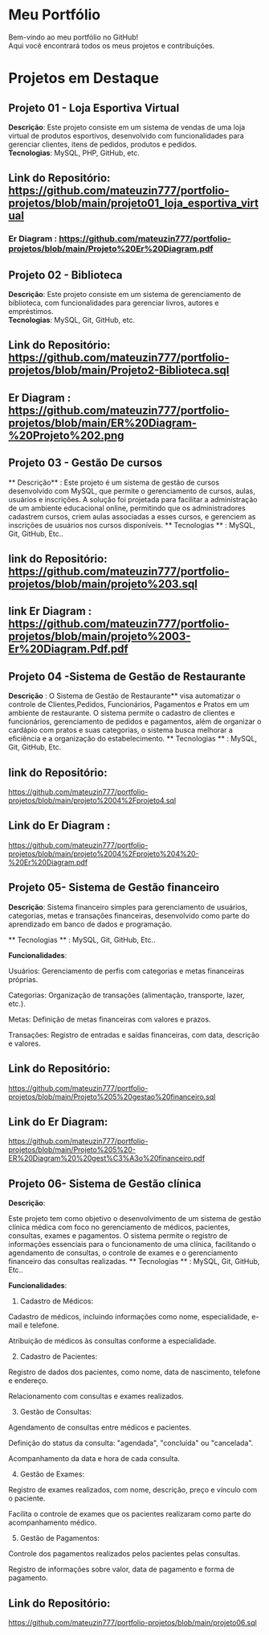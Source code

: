 # Meu Portfólio
Bem-vindo ao meu portfólio no GitHub!  
Aqui você encontrará todos os meus projetos e contribuições.

# Projetos em Destaque

## Projeto 01 - Loja Esportiva Virtual
**Descrição**: Este projeto consiste em um sistema de vendas de uma loja virtual de produtos esportivos, desenvolvido com funcionalidades para gerenciar clientes, itens de pedidos, produtos e pedidos.  
**Tecnologias**: MySQL, PHP, GitHub, etc. 
 
## Link do Repositório: https://github.com/mateuzin777/portfolio-projetos/blob/main/projeto01_loja_esportiva_virtual

### Er Diagram : https://github.com/mateuzin777/portfolio-projetos/blob/main/Projeto%20Er%20Diagram.pdf 


## Projeto 02 - Biblioteca
**Descrição**: Este projeto consiste em um sistema de gerenciamento de biblioteca, com funcionalidades para gerenciar livros, autores e empréstimos.  
**Tecnologias**: MySQL, Git, GitHub, etc. 
 
## Link do Repositório: https://github.com/mateuzin777/portfolio-projetos/blob/main/Projeto2-Biblioteca.sql

## Er Diagram : https://github.com/mateuzin777/portfolio-projetos/blob/main/ER%20Diagram-%20Projeto%202.png

## Projeto 03 - Gestão De cursos 
** Descrição** : Este projeto é um sistema de gestão de cursos desenvolvido com MySQL, que permite o gerenciamento de cursos, aulas, usuários e inscrições. A solução foi projetada para facilitar a administração de um ambiente educacional online, permitindo que os administradores cadastrem cursos, criem aulas associadas a esses cursos, e gerenciem as inscrições de usuários nos cursos disponíveis.
** Tecnologias ** : MySQL, Git, GitHub, Etc..

## link do Repositório: https://github.com/mateuzin777/portfolio-projetos/blob/main/projeto%203.sql

## link Er Diagram : https://github.com/mateuzin777/portfolio-projetos/blob/main/projeto%2003-Er%20Diagram.Pdf.pdf


## Projeto 04 -Sistema de Gestão de Restaurante

**Descrição** :
O Sistema de Gestão de Restaurante** visa automatizar o controle de Clientes,Pedidos, Funcionários, Pagamentos e Pratos em um ambiente de restaurante. O sistema permite o cadastro de clientes e funcionários, gerenciamento de pedidos e pagamentos, além de organizar o cardápio com pratos e suas categorias, o sistema busca melhorar a eficiência e a organização do estabelecimento.
** Tecnologias ** : MySQL, Git, GitHub, Etc.

## link do Repositório: 
https://github.com/mateuzin777/portfolio-projetos/blob/main/projeto%2004%2Fprojeto4.sql

## Link do Er Diagram : 
https://github.com/mateuzin777/portfolio-projetos/blob/main/projeto%2004%2Fprojeto%204%20-%20Er%20Diagram.pdf

## Projeto 05- Sistema de Gestão financeiro 

**Descrição**: 
Sistema financeiro simples para gerenciamento de usuários, categorias, metas e transações financeiras, desenvolvido como parte do aprendizado em banco de dados e programação.

** Tecnologias ** : MySQL, Git, GitHub, Etc..

**Funcionalidades**: 

Usuários: Gerenciamento de perfis com categorias e metas financeiras próprias.

Categorias: Organização de transações (alimentação, transporte, lazer, etc.).

Metas: Definição de metas financeiras com valores e prazos.

Transações: Registro de entradas e saídas financeiras, com data, descrição e valores.

## Link do Repositório:
https://github.com/mateuzin777/portfolio-projetos/blob/main/Projeto%205%20gestao%20financeiro.sql

## Link do Er Diagram: 
https://github.com/mateuzin777/portfolio-projetos/blob/main/Projeto%205%20-ER%20Diagram%20%20gest%C3%A3o%20financeiro.pdf

## Projeto 06- Sistema de Gestão clínica 

**Descrição**:

Este projeto tem como objetivo o desenvolvimento de um sistema de gestão clínica médica com foco no gerenciamento de médicos, pacientes, consultas, exames e pagamentos. O sistema permite o registro de informações essenciais para o funcionamento de uma clínica, facilitando o agendamento de consultas, o controle de exames e o gerenciamento financeiro das consultas realizadas.
** Tecnologias ** : MySQL, Git, GitHub, Etc..

**Funcionalidades**:

1. Cadastro de Médicos:

Cadastro de médicos, incluindo informações como nome, especialidade, e-mail e telefone.

Atribuição de médicos às consultas conforme a especialidade.



2. Cadastro de Pacientes:

Registro de dados dos pacientes, como nome, data de nascimento, telefone e endereço.

Relacionamento com consultas e exames realizados.



3. Gestão de Consultas:

Agendamento de consultas entre médicos e pacientes.

Definição do status da consulta: "agendada", "concluída" ou "cancelada".

Acompanhamento da data e hora de cada consulta.



4. Gestão de Exames:

Registro de exames realizados, com nome, descrição, preço e vínculo com o paciente.

Facilita o controle de exames que os pacientes realizaram como parte do acompanhamento médico.



5. Gestão de Pagamentos:

Controle dos pagamentos realizados pelos pacientes pelas consultas.

Registro de informações sobre valor, data de pagamento e forma de pagamento.

## Link do Repositório:
https://github.com/mateuzin777/portfolio-projetos/blob/main/projeto06.sql






